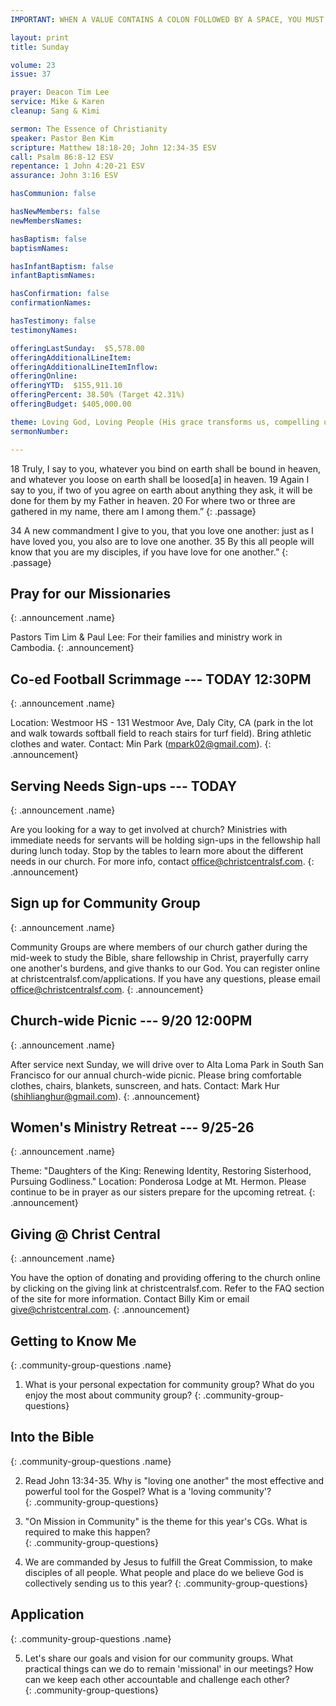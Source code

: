 ```yaml
---
IMPORTANT: WHEN A VALUE CONTAINS A COLON FOLLOWED BY A SPACE, YOU MUST USE &#58;

layout: print
title: Sunday

volume: 23
issue: 37

prayer: Deacon Tim Lee
service: Mike & Karen
cleanup: Sang & Kimi

sermon: The Essence of Christianity
speaker: Pastor Ben Kim
scripture: Matthew 18:18-20; John 12:34-35 ESV
call: Psalm 86:8-12 ESV
repentance: 1 John 4:20-21 ESV
assurance: John 3:16 ESV

hasCommunion: false

hasNewMembers: false
newMembersNames:

hasBaptism: false
baptismNames: 

hasInfantBaptism: false
infantBaptismNames: 

hasConfirmation: false
confirmationNames: 

hasTestimony: false
testimonyNames:

offeringLastSunday:  $5,578.00
offeringAdditionalLineItem: 
offeringAdditionalLineItemInflow: 
offeringOnline: 
offeringYTD:  $155,911.10
offeringPercent: 38.50% (Target 42.31%)
offeringBudget: $405,000.00

theme: Loving God, Loving People (His grace transforms us, compelling us to love others)
sermonNumber: 

---
```


18 Truly, I say to you, whatever you bind on earth shall be bound in heaven, and whatever you loose on earth shall be loosed[a] in heaven. 19 Again I say to you, if two of you agree on earth about anything they ask, it will be done for them by my Father in heaven. 20 For where two or three are gathered in my name, there am I among them.”
{: .passage}

34 A new commandment I give to you, that you love one another: just as I have loved you, you also are to love one another. 35 By this all people will know that you are my disciples, if you have love for one another.”
{: .passage}



## Pray for our Missionaries
{: .announcement .name}

Pastors Tim Lim & Paul Lee: For their families and ministry work in Cambodia.
{: .announcement}

## Co-ed Football Scrimmage --- TODAY 12:30PM
{: .announcement .name}

Location: Westmoor HS - 131 Westmoor Ave, Daly City, CA (park in the lot and walk towards softball field to reach stairs for turf field). Bring athletic clothes and water. Contact: Min Park (mpark02@gmail.com).
{: .announcement}

## Serving Needs Sign-ups --- TODAY
{: .announcement .name}

Are you looking for a way to get involved at church? Ministries with immediate needs for servants will be holding sign-ups in the fellowship hall during lunch today. Stop by the tables to learn more about the different needs in our church. For more info, contact office@christcentralsf.com.
{: .announcement}

## Sign up for Community Group
{: .announcement .name}

Community Groups are where members of our church gather during the mid-week to study the Bible, share fellowship in Christ, prayerfully carry one another's burdens, and give thanks to our God. You can register online at christcentralsf.com/applications. If you have any questions, please email office@christcentralsf.com.
{: .announcement}

## Church-wide Picnic --- 9/20 12:00PM
{: .announcement .name}

After service next Sunday, we will drive over to Alta Loma Park in South San Francisco for our annual church-wide picnic. Please bring comfortable clothes, chairs, blankets, sunscreen, and hats. Contact: Mark Hur (shihlianghur@gmail.com).
{: .announcement}

## Women's Ministry Retreat --- 9/25-26
{: .announcement .name}

Theme: "Daughters of the King: Renewing Identity, Restoring Sisterhood, Pursuing Godliness." Location: Ponderosa Lodge at Mt. Hermon. Please continue to be in prayer as our sisters prepare for the upcoming retreat.
{: .announcement}

## Giving @ Christ Central
{: .announcement .name}

You have the option of donating and providing offering to the church online by clicking on the giving link at christcentralsf.com. Refer to the FAQ section of the site for more information. Contact Billy Kim or email give@christcentral.com. 
{: .announcement}







## Getting to Know Me
{: .community-group-questions .name}

1) What is your personal expectation for community group?  What do you enjoy the most about community group?
{: .community-group-questions}

## Into the Bible
{: .community-group-questions .name}

2) Read John 13:34-35. Why is "loving one another" the most effective and powerful tool for the Gospel? What is a 'loving community'?  
{: .community-group-questions}

3) "On Mission in Community" is the theme for this year's CGs. What is required to make this happen?  
{: .community-group-questions}

4) We are commanded by Jesus to fulfill the Great Commission, to make disciples of all people. What people and place do we believe God is collectively sending us to this year?
{: .community-group-questions}

## Application
{: .community-group-questions .name}

5) Let's share our goals and vision for our community groups. What practical things can we do to remain 'missional' in our meetings? How can we keep each other accountable and challenge each other?   
{: .community-group-questions}

 